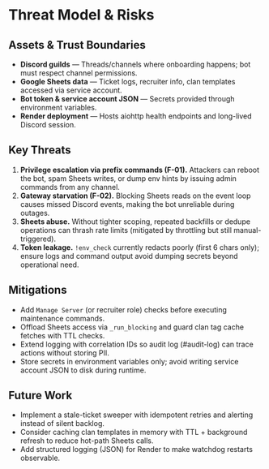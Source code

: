 # Threat Model & Risks

## Assets & Trust Boundaries
- **Discord guilds** — Threads/channels where onboarding happens; bot must respect channel permissions.
- **Google Sheets data** — Ticket logs, recruiter info, clan templates accessed via service account.
- **Bot token & service account JSON** — Secrets provided through environment variables.
- **Render deployment** — Hosts aiohttp health endpoints and long-lived Discord session.

## Key Threats
1. **Privilege escalation via prefix commands (F-01).** Attackers can reboot the bot, spam Sheets writes, or dump env hints by issuing admin commands from any channel.
2. **Gateway starvation (F-02).** Blocking Sheets reads on the event loop causes missed Discord events, making the bot unreliable during outages.
3. **Sheets abuse.** Without tighter scoping, repeated backfills or dedupe operations can thrash rate limits (mitigated by throttling but still manual-triggered).
4. **Token leakage.** `!env_check` currently redacts poorly (first 6 chars only); ensure logs and command output avoid dumping secrets beyond operational need.

## Mitigations
- Add `Manage Server` (or recruiter role) checks before executing maintenance commands.
- Offload Sheets access via `_run_blocking` and guard clan tag cache fetches with TTL checks.
- Extend logging with correlation IDs so audit log (#audit-log) can trace actions without storing PII.
- Store secrets in environment variables only; avoid writing service account JSON to disk during runtime.

## Future Work
- Implement a stale-ticket sweeper with idempotent retries and alerting instead of silent backlog.
- Consider caching clan templates in memory with TTL + background refresh to reduce hot-path Sheets calls.
- Add structured logging (JSON) for Render to make watchdog restarts observable.
